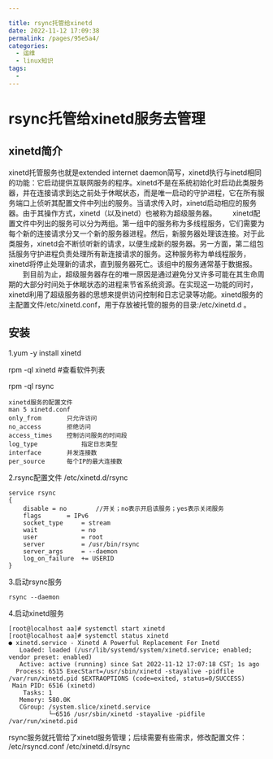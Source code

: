 ```yaml
---

title: rsync托管给xinetd
date: 2022-11-12 17:09:38
permalink: /pages/95e5a4/
categories:
  - 运维
  - linux知识
tags:
  - 
---
```

# rsync托管给xinetd服务去管理

## xinetd简介

xinetd托管服务也就是extended internet daemon简写，xinetd执行与inetd相同的功能：它启动提供互联网服务的程序。xinetd不是在系统初始化时启动此类服务器，并在连接请求到达之前处于休眠状态，而是唯一启动的守护进程，它在所有服务端口上侦听其配置文件中列出的服务。当请求传入时，xinetd启动相应的服务器。由于其操作方式，xinetd（以及inetd）也被称为超级服务器。
  xinetd配置文件中列出的服务可以分为两组。第一组中的服务称为多线程服务，它们需要为每个新的连接请求分叉一个新的服务器进程。然后，新服务器处理该连接。对于此类服务，xinetd会不断侦听新的请求，以便生成新的服务器。另一方面，第二组包括服务守护进程负责处理所有新连接请求的服务。这种服务称为单线程服务，xinetd将停止处理新的请求，直到服务器死亡。该组中的服务通常基于数据报。
  到目前为止，超级服务器存在的唯一原因是通过避免分叉许多可能在其生命周期的大部分时间处于休眠状态的进程来节省系统资源。在实现这一功能的同时，xinetd利用了超级服务器的思想来提供访问控制和日志记录等功能。xinetd服务的主配置文件/etc/xinetd.conf，用于存放被托管的服务的目录:/etc/xinetd.d 。





## 安装

1.yum -y install xinetd

rpm -ql xinetd #查看软件列表

rpm -ql rsync

```
xinetd服务的配置文件
man 5 xinetd.conf
only_from		只允许访问
no_access		拒绝访问
access_times	控制访问服务的时间段
log_type			指定日志类型
interface		并发连接数
per_source		每个IP的最大连接数
```

2.rsync配置文件 /etc/xinetd.d/rsync

```
service rsync
{
	disable	= no		//开关；no表示开启该服务；yes表示关闭服务
	flags		= IPv6
	socket_type     = stream
	wait            = no
	user            = root
	server          = /usr/bin/rsync
	server_args     = --daemon
	log_on_failure  += USERID
}
```

3.启动rsync服务

```
rsync --daemon
```

4.启动xinetd服务

```shell
[root@localhost aa]# systemctl start xinetd
[root@localhost aa]# systemctl status xinetd
● xinetd.service - Xinetd A Powerful Replacement For Inetd
   Loaded: loaded (/usr/lib/systemd/system/xinetd.service; enabled; vendor preset: enabled)
   Active: active (running) since Sat 2022-11-12 17:07:18 CST; 1s ago
  Process: 6515 ExecStart=/usr/sbin/xinetd -stayalive -pidfile /var/run/xinetd.pid $EXTRAOPTIONS (code=exited, status=0/SUCCESS)
 Main PID: 6516 (xinetd)
    Tasks: 1
   Memory: 580.0K
   CGroup: /system.slice/xinetd.service
           └─6516 /usr/sbin/xinetd -stayalive -pidfile /var/run/xinetd.pid
```

rsync服务就托管给了xinetd服务管理；后续需要有些需求，修改配置文件：
/etc/rsyncd.conf
/etc/xinetd.d/rsync